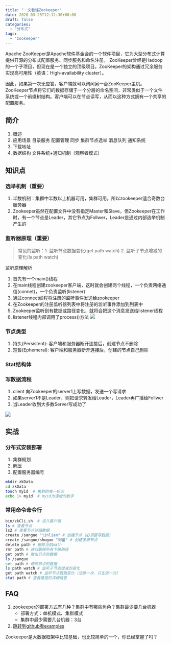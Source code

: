 ```yaml
---
title: "一文看懂Zookeeper"
date: 2020-03-25T12:12:30+08:00
draft: false
categories:
  - "分布式"
tags:
  - "zookeeper"
---
```

Apache ZooKeeper是Apache软件基金会的一个软件项目，它为大型分布式计算提供开源的分布式配置服务、同步服务和命名注册。 ZooKeeper曾经是Hadoop的一个子项目，但现在是一个独立的顶级项目。ZooKeeper的架构通过冗余服务实现高可用性（英语：High-availability cluster）。

因此，如果第一次无应答，客户端就可以询问另一台ZooKeeper主机。ZooKeeper节点将它们的数据存储于一个分层的命名空间，非常类似于一个文件系统或一个前缀树结构。客户端可以在节点读写，从而以这种方式拥有一个共享的配置服务。
<!--more-->

## 简介
1. 概述
1. 应用场景
目录服务
配置管理
同步
集群节点选举
消息队列
通知系统
1. 下载地址
1. 数据结构
文件系统+通知机制（观察者模式）

## 知识点

### 选举机制（重要）
1. 半数机制：集群中半数以上机器可用，集群可用。所以zookeeper适合奇数台服务器
2. Zookeeper虽然在配置文件中没有指定Master和Slave，但Zookeeper在工作时，有一个节点是Leader，其它节点为Follwer，Leader是通过内部选举机制产生的

### 监听器原理（重要）

> 常见的监听：1. 监听节点数据变化(get path watch) 2. 监听子节点增减的变化(ls path watch)

监听原理解析
1. 首先有一个main()线程
2. 在main线程创建zookeeper客户端，这时就会创建两个线程，一个负责网络通信(connet)，一个负责监听(listener)
3. 通过connect线程将注册的监听事件发送给zookeeper
4. 在Zookeeper的注册监听器列表中将注册的监听事件添加到列表中
5. Zookeeper监听到有数据或路径变化，就将会把这个消息发送给listener线程
6. listener线程内部调用了process()方法
![](/images/posts/2020/zk-listener原理.png)


### 节点类型
1. 持久(Persistent): 客户端和服务器断开连接后，创建节点不删除
2. 短暂(Ephemeral): 客户端和服务器断开连接后，创建的节点自己删除

### Stat结构体

### 写数据流程

1. client 向Zookeeper的server1上写数据，发送一个写请求
2. 如果server1不是Leader，则把请求转发给Leader，Leader再广播给Follwer
3. 当Leader收到大多数Server写成功了

![](/images/posts/2020/zk-写数据流程.png)

## 实战

### 分布式安装部署
1. 集群规划
2. 解压
3. 配置服务器编号
```bash
mkdir zkData
cd zkData
touch myid  # 集群的唯一标识
echo 1> myid  # myid为递增的数字
```

### 常用命令命令行

```bash
bin/zkCli.sh  # 进入客户端
ls # 查看节点
ls2 # 查看节点详细数据
create /sanguo "jinlian" # 创建节点（必须要写数据）
create /sanguo/shuguo "刘备" # 创建多级节点 
delete path # 删除当前path
rmr path # 递归删除所有下级路径
get path # 取出节点的数据
ls /sanguo
set path # 修改节点的数据
ls path watch # 监听子节点增减的变化
get path watch # 监听节点数据变化（注册一次，只生效一次）
stat path # 查看路径的详细信息

```
## FAQ
1. zookeeper的部署方式有几种？集群中有哪些角色？集群最少要几台机器
    * 部署方式：单机模式、集群模式
    * 集群中最少需要几台机器：3台
2. [跳转到github看examples](https://github.com/tenstone/spring-boot-zookeeper-examples)


Zookeeper是大数据框架中比较基础，也比较简单的一个，你已经掌握了吗？



